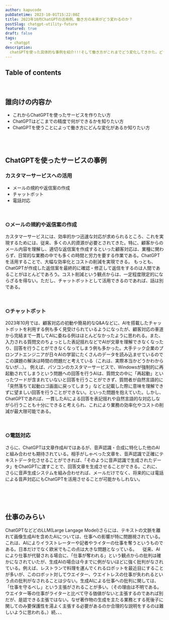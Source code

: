 ```yaml
---
author: kapucode
pubDatetime: 2023-10-01T15:22:00Z
title: 2023年10月ChatGPTの活用例、働き方の未来がどう変わるのか？
postSlug: chatgpt-utility-future
featured: true
draft: false
tags:
  - chatgpt
description:
  chatGPTを使った具体的な事例を紹介!!!そして働き方がこれまでどう変化してきかた。どう変化していくかを予想!!!
---
```


## Table of contents


<br />

## 誰向けの内容か
- これからChatGPTを使ったサービスを作りたい方
- ChatGPTはどこまでの精度で何ができるかを知りたい方
- ChatGPTを使うことによって働き方にどんな変化があるか知りたい方
<br />
<br />

## ChatGPTを使ったサービスの事例
### カスタマーサービスへの活用
- メールの規約や返信案の作成
- チャットボット
- 電話対応

<br />

### ○メールの規約や返信案の作成
 カスタマーサービスには、効率的かつ迅速な対応が求められるところ、これを実現するためには、従来、多くの人的資源が必要とされてきた。特に、顧客からのメール内容を理解し、適切な返信案を作成するといった顧客対応は、業種に関わらず、日常的な業務の中でも多くの時間と労力を要する作業である。ChatGPTを活用することで、大幅な効率化とコストの削減を実現できる。
 もっとも、ChatGPTが作成した返信案を最終的に確認・修正して返信をするのは人間であることがほとんどであろう。コスト削減という観点からは、一定程度限定的にならざるを得ない。ただし、チャットボットとして活用できるのであれば、話は別である。

<br />

 ### ○チャットボット
 2023年10月では、顧客対応の初動や簡易的なQ&Aなどに、AIを搭載したチャットボットを利用する例も多く見受けられているようになったが、顧客対応の車道から完結まで一貫してAIに委ねる例はほとんどなかったように思われる。また、入力される質問文のちょっとした表記揺れなどでAIが文章を理解できなくなったり、回答を行うことができなくなってしまう例も多かった。大手テック企業のプロンプトエンジニアが日々AIの学習にたくさんのデータを読み込ませているのでこの課題の解決は時間の問題だと考えている（これは、実際本当かどうかわからないが...）。
 例えば、パソコンのカスタマーサービスで、Windowsが強制的に再起動されてしまうという問題への回答を行うAIは、質問文の中に「再起動」といったワードが含まれていないと回答を行うことができず、質問者が自然言語的に「突然落ちて起動ロゴ画面に戻ってしまう」などと記載した際に意味を理解できずに望ましい回答を行うことができない。といった問題を抱えていた。しかし、ChatGPTであれば、一貫したAIによる回答を表記揺れや自然言語的な対応しながら行うことも十分にできると考えられ、これにより業務の効率化やコストの削減が最大限可能である。

<br />

 ### ○電話対応
 さらに、ChatGPTは文章作成AIではあるが、音声認識・合成に特化した他のAIと組み合わせも期待されている。相手がしゃべった文章を、音声認識で正確にテキストデータ化させることができれば、「そのように音声認識で生成されたデータ」をChatGPTに渡すことで、回答文章を生成させることができる。これに、さらに音声生成システムを組み合わせれば、メールだけでなく、将来的には電話による音声対応にもChatGPTを活用させることが可能かもしれない。

<br />
<br />
<br />

 ## 仕事のみらい
 ChatGPTなどどのLLM(Large Langage Model)さらには、テキストの文脈を離れて画像生成AIを含めたAIについては、仕事への影響が特に問題視されている。これは、AIによりイラストレーターや記者やライターの仕事を奪うというものである。日本だけでなく欧米でもこの点は大きな問題となっている。
 　従来、AIにより仕事が代替される場合に、「仕事が奪われる」という観点からの批判は確かになされていたが、生成AIの場合は今までに例がないほどに強く批判がなされている。例えば、レストランで料理を運んでくれるロボットを最近目にすることが多いが、このロボット対してウエイター、ウエイトレスの仕事が失われるという点の批判がなされることは少ない。生成AIによる仕事への批判に関しては、「仕事を守るべし」という主張がされることが多い。（その理由は不明である。ウエイター等の仕事がライターと比べて守る価値がないと主張するのであれば別だが、是認できる主張ではない。なぜ著作物の生成を主たる業務とする死後子に関してのみ要保護性を湯よく主張する必要があるのか合理的な説明をするのは難しいように思われる。）続、、、